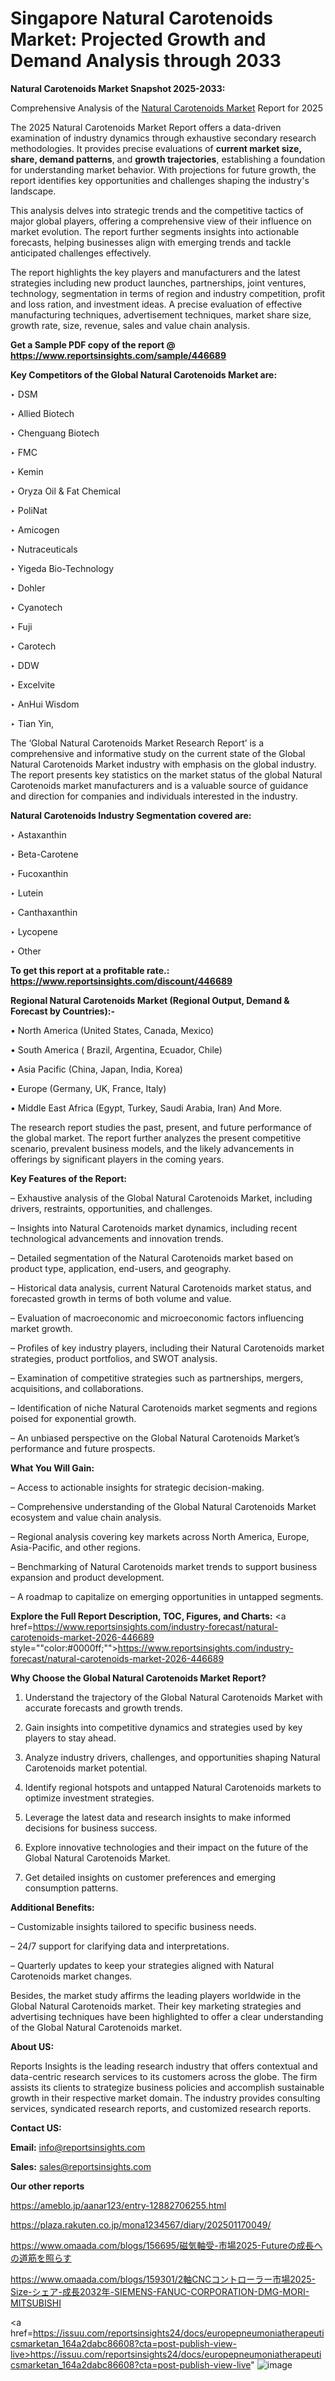 # Singapore Natural Carotenoids Market: Projected Growth and Demand Analysis through 2033

<strong>Natural Carotenoids Market Snapshot 2025-2033:</strong>

Comprehensive Analysis of the <a href=https://www.reportsinsights.com/sample/446689>Natural Carotenoids Market</a> Report for 2025

The 2025 Natural Carotenoids Market Report offers a data-driven examination of industry dynamics through exhaustive secondary research methodologies. It provides precise evaluations of <strong>current market size, share, demand patterns</strong>, and <strong>growth trajectories</strong>, establishing a foundation for understanding market behavior. With projections for future growth, the report identifies key opportunities and challenges shaping the industry's landscape.

This analysis delves into strategic trends and the competitive tactics of major global players, offering a comprehensive view of their influence on market evolution. The report further segments insights into actionable forecasts, helping businesses align with emerging trends and tackle anticipated challenges effectively.

The report highlights the key players and manufacturers and the latest strategies including new product launches, partnerships, joint ventures, technology, segmentation in terms of region and industry competition, profit and loss ration, and investment ideas. A precise evaluation of effective manufacturing techniques, advertisement techniques, market share size, growth rate, size, revenue, sales and value chain analysis.

<strong>Get a Sample PDF copy of the report @ <a href=https://www.reportsinsights.com/sample/446689 style=color:#0000ff;>https://www.reportsinsights.com/sample/446689</a></strong>

<strong>Key Competitors of the Global Natural Carotenoids Market are:</strong>

‣ DSM

‣ Allied Biotech

‣ Chenguang Biotech

‣ FMC

‣ Kemin

‣ Oryza Oil & Fat Chemical

‣ PoliNat

‣ Amicogen

‣ Nutraceuticals

‣ Yigeda Bio-Technology

‣ Dohler

‣ Cyanotech

‣ Fuji

‣ Carotech

‣ DDW

‣ Excelvite

‣ AnHui Wisdom

‣ Tian Yin,

The ‘Global Natural Carotenoids Market Research Report’ is a comprehensive and informative study on the current state of the Global Natural Carotenoids Market industry with emphasis on the global industry. The report presents key statistics on the market status of the global Natural Carotenoids market manufacturers and is a valuable source of guidance and direction for companies and individuals interested in the industry.

<strong>Natural Carotenoids Industry Segmentation covered are:</strong>

‣ Astaxanthin

‣ Beta-Carotene

‣ Fucoxanthin

‣ Lutein

‣ Canthaxanthin

‣ Lycopene

‣ Other

<strong>To get this report at a profitable rate.: <a href=https://www.reportsinsights.com/discount/446689 style=color:#0000ff;>https://www.reportsinsights.com/discount/446689</a></strong>

<strong>Regional Natural Carotenoids Market (Regional Output, Demand &amp; Forecast by Countries):-</strong>

• North America (United States, Canada, Mexico)

• South America ( Brazil, Argentina, Ecuador, Chile)

• Asia Pacific (China, Japan, India, Korea)

• Europe (Germany, UK, France, Italy)

• Middle East Africa (Egypt, Turkey, Saudi Arabia, Iran) And More.

The research report studies the past, present, and future performance of the global market. The report further analyzes the present competitive scenario, prevalent business models, and the likely advancements in offerings by significant players in the coming years.

<strong>Key Features of the Report:</strong>

– Exhaustive analysis of the Global Natural Carotenoids Market, including drivers, restraints, opportunities, and challenges.

– Insights into Natural Carotenoids market dynamics, including recent technological advancements and innovation trends.

– Detailed segmentation of the Natural Carotenoids market based on product type, application, end-users, and geography.

– Historical data analysis, current Natural Carotenoids market status, and forecasted growth in terms of both volume and value.

– Evaluation of macroeconomic and microeconomic factors influencing market growth.

– Profiles of key industry players, including their Natural Carotenoids market strategies, product portfolios, and SWOT analysis.

– Examination of competitive strategies such as partnerships, mergers, acquisitions, and collaborations.

– Identification of niche Natural Carotenoids market segments and regions poised for exponential growth.

– An unbiased perspective on the Global Natural Carotenoids Market’s performance and future prospects.

<strong>What You Will Gain:</strong>

– Access to actionable insights for strategic decision-making.

– Comprehensive understanding of the Global Natural Carotenoids Market ecosystem and value chain analysis.

– Regional analysis covering key markets across North America, Europe, Asia-Pacific, and other regions.

– Benchmarking of Natural Carotenoids market trends to support business expansion and product development.

– A roadmap to capitalize on emerging opportunities in untapped segments.

<strong>Explore the Full Report Description, TOC, Figures, and Charts:</strong>
<a href=https://www.reportsinsights.com/industry-forecast/natural-carotenoids-market-2026-446689 style=""color:#0000ff;"">https://www.reportsinsights.com/industry-forecast/natural-carotenoids-market-2026-446689</a>

<strong>Why Choose the Global Natural Carotenoids Market Report?</strong>

1. Understand the trajectory of the Global Natural Carotenoids Market with accurate forecasts and growth trends.

2. Gain insights into competitive dynamics and strategies used by key players to stay ahead.

3. Analyze industry drivers, challenges, and opportunities shaping Natural Carotenoids market potential.

4. Identify regional hotspots and untapped Natural Carotenoids markets to optimize investment strategies.

5. Leverage the latest data and research insights to make informed decisions for business success.

6. Explore innovative technologies and their impact on the future of the Global Natural Carotenoids Market.

7. Get detailed insights on customer preferences and emerging consumption patterns.

<strong>Additional Benefits:</strong>

– Customizable insights tailored to specific business needs.

– 24/7 support for clarifying data and interpretations.

– Quarterly updates to keep your strategies aligned with Natural Carotenoids market changes.

Besides, the market study affirms the leading players worldwide in the Global Natural Carotenoids market. Their key marketing strategies and advertising techniques have been highlighted to offer a clear understanding of the Global Natural Carotenoids market.

<strong><strong>About US</strong>:</strong>

Reports Insights is the leading research industry that offers contextual and data-centric research services to its customers across the globe. The firm assists its clients to strategize business policies and accomplish sustainable growth in their respective market domain. The industry provides consulting services, syndicated research reports, and customized research reports.

<strong>Contact US:</strong>

<p class=><b>Email:</b> <a href=mailto:info@reportsinsights.com>info@reportsinsights.com</a></p>
<p class=><b>Sales:</b> <a href=mailto:sales@reportsinsights.com>sales@reportsinsights.com</a></p>

<strong>Our other reports</strong>

<a href=https://ameblo.jp/aanar123/entry-12882706255.html>https://ameblo.jp/aanar123/entry-12882706255.html</a>

<a href=https://plaza.rakuten.co.jp/mona1234567/diary/202501170049/>https://plaza.rakuten.co.jp/mona1234567/diary/202501170049/</a>

<a href=https://www.omaada.com/blogs/156695/磁気軸受-市場2025-Futureの成長への道筋を照らす>https://www.omaada.com/blogs/156695/磁気軸受-市場2025-Futureの成長への道筋を照らす</a>

<a href=https://www.omaada.com/blogs/159301/2軸CNCコントローラー市場2025-Size-シェア-成長2032年-SIEMENS-FANUC-CORPORATION-DMG-MORI-MITSUBISHI>https://www.omaada.com/blogs/159301/2軸CNCコントローラー市場2025-Size-シェア-成長2032年-SIEMENS-FANUC-CORPORATION-DMG-MORI-MITSUBISHI</a>

<a href=https://issuu.com/reportsinsights24/docs/europepneumoniatherapeuticsmarketan_164a2dabc86608?cta=post-publish-view-live>https://issuu.com/reportsinsights24/docs/europepneumoniatherapeuticsmarketan_164a2dabc86608?cta=post-publish-view-live</a>"
![image](https://github.com/user-attachments/assets/1cfbe9fe-7821-4e06-a97e-d0bc7f98f892)
